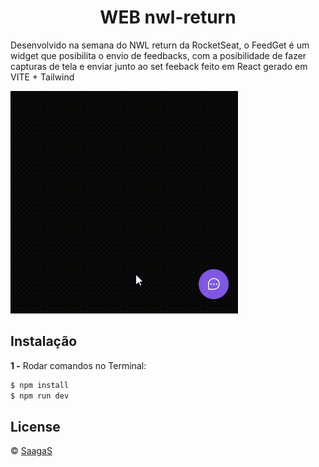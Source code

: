 <h1 align="center">WEB nwl-return</h1>

Desenvolvido na semana do NWL return da RocketSeat, o FeedGet é um widget que posibilita o envio de feedbacks, com a posibilidade de fazer capturas de tela e enviar junto ao set feeback feito em React gerado em VITE + Tailwind

![](https://github.com/biixin/feedback-giff/blob/main/20221212_174322.gif)



## Instalação

**1 -** Rodar comandos no Terminal:
```sh
$ npm install
$ npm run dev
```

## License
© [SaagaS](https://github.com/SaagaS0)


